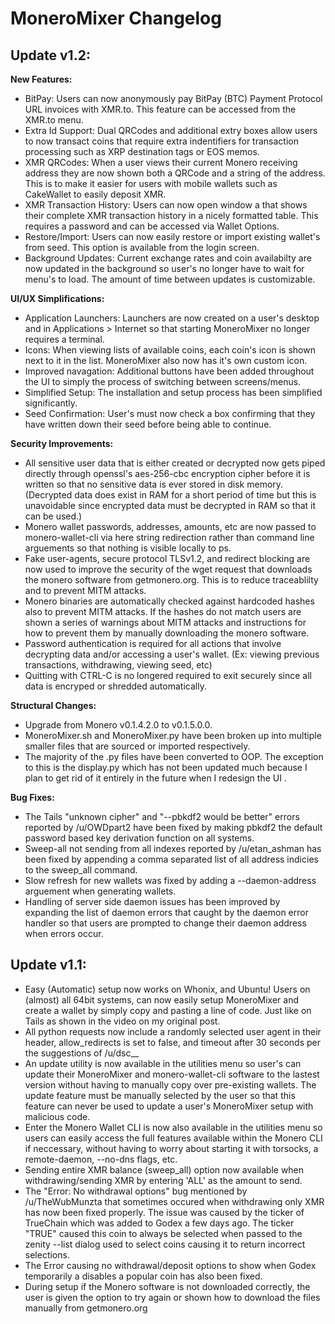 # MoneroMixer Changelog
## Update v1.2:

**New Features:**
- BitPay: Users can now anonymously pay BitPay (BTC) Payment Protocol URL invoices with XMR.to. This feature can be accessed from the XMR.to menu.
- Extra Id Support: Dual QRCodes and additional extry boxes allow users to now transact coins that require extra indentifiers for transaction processing such as XRP destination tags or EOS memos. 
- XMR QRCodes: When a user views their current Monero receiving address they are now shown both a QRCode and a string of the address. This is to make it easier for users with mobile wallets such as CakeWallet to easily deposit XMR.
- XMR Transaction History: Users can now open window a that shows their complete XMR transaction history in a nicely formatted table. This requires a password and can be accessed via Wallet Options.
- Restore/Import: Users can now easily restore or import existing wallet's from seed. This option is available from the login screen.
- Background Updates: Current exchange rates and coin availabilty are now updated in the background so user's no longer have to wait for menu's to load. The amount of time between updates is customizable. 


**UI/UX Simplifications:**
- Application Launchers: Launchers are now created on a user's desktop and in Applications > Internet so that starting MoneroMixer no longer requires a terminal. 
- Icons: When viewing lists of available coins, each coin's icon is shown next to it in the list. MoneroMixer also now has it's own custom icon. 
- Improved navagation: Additional buttons have been added throughout the UI to simply the process of switching between screens/menus.  
- Simplified Setup: The installation and setup process has been simplified significantly.
- Seed Confirmation: User's must now check a box confirming that they have written down their seed before being able to continue.  

**Security Improvements:**
- All sensitive user data that is either created or decrypted now gets piped directly through openssl's aes-256-cbc encryption cipher before it is written so that no sensitive data is ever stored in disk memory. (Decrypted data does exist in RAM for a short period of time but this is unavoidable since encrypted data must be decrypted in RAM so that it can be used.)
- Monero wallet passwords, addresses, amounts, etc are now passed to monero-wallet-cli via here string redirection rather than command line arguements so that nothing is visible locally to ps.
- Fake user-agents, secure protocol TLSv1.2, and redirect blocking are now used to improve the security of the wget request that downloads the monero software from getmonero.org. This is to reduce traceablilty and to prevent MITM attacks. 
- Monero binaries are automatically checked against hardcoded hashes also to prevent MITM attacks. If the hashes do not match users are shown a series of warnings about MITM attacks and instructions for how to prevent them by manually downloading the monero software.
- Password authentication is required for all actions that involve decrypting data and/or accessing a user's wallet. (Ex: viewing previous transactions, withdrawing, viewing seed, etc)
- Quitting with CTRL-C is no longered required to exit securely since all data is encryped or shredded automatically.


**Structural Changes:**
- Upgrade from Monero v0.1.4.2.0 to v0.1.5.0.0.
- MoneroMixer.sh and MoneroMixer.py have been broken up into multiple smaller files that are sourced or imported respectively.
- The majority of the .py files have been converted to OOP. The exception to this is the display.py which has not been updated much because I plan to get rid of it entirely in the future when I redesign the UI . 


**Bug Fixes:**
- The Tails "unknown cipher" and "--pbkdf2 would be better" errors reported by /u/OWDpart2 have been fixed by making pbkdf2 the default password based key derivation function on all systems.  
- Sweep-all not sending from all indexes reported by /u/etan_ashman has been fixed by appending a comma separated list of all address indicies to the sweep_all command.
- Slow refresh for new wallets was fixed by adding a --daemon-address arguement when generating wallets. 
- Handling of server side daemon issues has been improved by expanding the list of daemon errors that caught by the daemon error handler so that users are prompted to change their daemon address when errors occur. 


## Update v1.1:
- Easy (Automatic) setup now works on Whonix, and Ubuntu! Users on (almost) all 64bit systems, can now easily setup MoneroMixer and create a wallet by simply copy and pasting a line of code. Just like on Tails as shown in the video on my original post.
- All python requests now include a randomly selected user agent in their header, allow_redirects is set to false, and timeout after 30 seconds per the suggestions of /u/dsc__
- An update utility is now available in the utilities menu so user's can update their MoneroMixer and monero-wallet-cli software to the lastest version without having to manually copy over pre-existing wallets. The update feature must be manually selected by the user so that this feature can never be used to update a user's MoneroMixer setup with malicious code.
- Enter the Monero Wallet CLI is now also available in the utilities menu so users can easily access the full features available within the Monero CLI if neccessary, without having to worry about starting it with torsocks, a remote-daemon, --no-dns flags, etc.
- Sending entire XMR balance (sweep_all) option now available when withdrawing/sending XMR by entering 'ALL' as the amount to send. 
- The "Error: No withdrawal options" bug mentioned by /u/TheWubMunzta that sometimes occured when withdrawing only XMR has now been fixed properly. The issue was caused by the ticker of TrueChain which was added to Godex a few days ago. The ticker "TRUE" caused this coin to always be selected when passed to the zenity --list dialog used to select coins causing it to return incorrect selections.
- The Error causing no withdrawal/deposit options to show when Godex temporarily a disables a popular coin has also been fixed. 
- During setup if the Monero software is not downloaded correctly, the user is given the option to try again or shown how to download the files manually from getmonero.org
